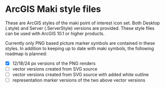 # ArcGIS Maki style files

These are ArcGIS styles of the maki point of interest icon set.  Both Desktop (.style) and Server (.ServerStyle) versions are provided.  These style files can be used with ArcGIS 10.1 or higher products.

Currently only PNG based picture marker symbols are contained in these styles.  In addition to keeping up to date with maki symbols, the following roadmap is planned:

- [x] 12/18/24 px versions of the PNG renders
- [ ] vector versions created from SVG source
- [ ] vector versions created from SVG source with added white outline
- [ ] representation marker versions of the two above vector versions
